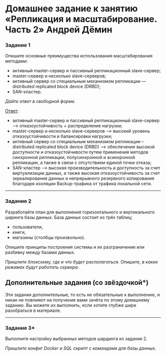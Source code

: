 # Домашнее задание к занятию «Репликация и масштабирование. Часть 2» Андрей Дёмин

### Задание 1

Опишите основные преимущества использования масштабирования методами:

- активный master-сервер и пассивный репликационный slave-сервер; 
- master-сервер и несколько slave-серверов;
- активный сервер со специальным механизмом репликации — distributed replicated block device (DRBD);
- SAN-кластер.

*Дайте ответ в свободной форме.*

<ins>Ответ</ins>:

- активный master-сервер и пассивный репликационный slave-сервер --> отказоустойчивость + распределение нагрузки;
- master-сервер и несколько slave-серверов --> высокий уровень отказоустойчивости и балансировки нагрузки;
- активный сервер со специальным механизмом репликации – distributed replicated block device (DRBD) --> обеспечение высокой доступности и отказоустойчивости  путем применения методов синхронной репликации, полусинхронной и асинхронной репликации, а также в связи с отсутствием единой точки отказа; 
- SAN-кластер --> высокая производительность и доступность за счет виртуализации данных, а также высокая отказоустойчивость за счет зеркалирования данных и непрерывного резервного копирования благодаря изоляции Backup-трафика от трафика локальной сети.
---

### Задание 2


Разработайте план для выполнения горизонтального и вертикального шаринга базы данных. База данных состоит из трёх таблиц: 

- пользователи, 
- книги, 
- магазины (столбцы произвольно). 

Опишите принципы построения системы и их разграничение или разбивку между базами данных.

*Пришлите блоксхему, где и что будет располагаться. Опишите, в каких режимах будут работать сервера.* 

## Дополнительные задания (со звёздочкой*)
Эти задания дополнительные, то есть не обязательные к выполнению, и никак не повлияют на получение вами зачёта по этому домашнему заданию. Вы можете их выполнить, если хотите глубже шире разобраться в материале.

---
### Задание 3*

Выполните настройку выбранных методов шардинга из задания 2.

*Пришлите конфиг Docker и SQL скрипт с командами для базы данных*.
